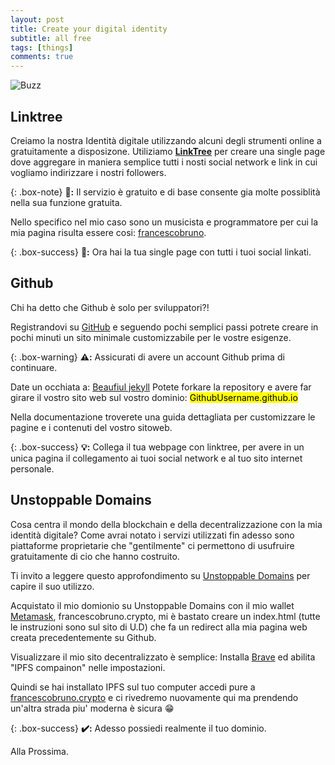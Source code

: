 ```yaml
---
layout: post
title: Create your digital identity
subtitle: all free
tags: [things]
comments: true
---
```


![Buzz](https://media.makeameme.org/created/codes-codes.jpg)

## Linktree

Creiamo la nostra Identità digitale utilizzando alcuni degli strumenti online a gratuitamente a disposizone.
Utiliziamo **[LinkTree](https://linktr.ee/)** per creare una single page dove aggregare in maniera semplice 
tutti i nosti social network e link in cui vogliamo indirizzare i nostri followers.

{: .box-note}
**👏:** Il servizio è gratuito e di base consente gia molte possiblità nella sua funzione gratuita.


Nello specifico nel mio caso sono un musicista e programmatore per cui la mia pagina risulta essere cosi:
[francescobruno](https://linktr.ee/francescobruno).

{: .box-success}
**🚀:** Ora hai la tua single page con tutti i tuoi social linkati.

## Github

Chi ha detto che Github è solo per sviluppatori?!

Registrandovi su [GitHub](https://www.github.com) e seguendo pochi semplici passi potrete creare in pochi minuti un sito minimale
customizzabile per le vostre esigenze.

{: .box-warning}
**⚠️:** Assicurati di avere un account Github prima di continuare.

Date un occhiata a: [Beaufiul jekyll](https://beautifuljekyll.com/)
Potete forkare la repository e avere far girare il vostro sito web sul vostro dominio: <mark>GithubUsername.github.io</mark>

Nella documentazione troverete una guida dettagliata per customizzare le pagine e i contenuti del vostro sitoweb.

{: .box-success}
**💡:** Collega il tua webpage con linktree, per avere in un unica pagina il collegamento ai tuoi social network e al tuo sito internet personale. 

## Unstoppable Domains

Cosa centra il mondo della blockchain e della decentralizzazione con la mia identità digitale?
Come avrai notato i servizi utilizzati fin adesso sono piattaforme proprietarie che "gentilmente" ci permettono di usufruire 
gratuitamente di cio che hanno costruito.

Ti invito a leggere questo approfondimento su [Unstoppable Domains](https://www.criptonauti.it/recensione-unstoppable-domains-come-funzionano-i-crypto-domini/#:~:text=Cos'%C3%A8%20Unstoppable%20Domains%3F,scambio%20di%20criptovalute%20tra%20utenti) per capire il suo utilizzo.

Acquistato il mio domionio su Unstoppable Domains con il mio wallet [Metamask](https://metamask.io), francescobruno.crypto, mi è bastato creare un index.html (tutte le instruzioni sono sul sito di U.D) che fa un redirect alla mia pagina web creata precedentemente su Github.

Visualizzare il mio sito decentralizzato è semplice:
Installa [Brave](https://brave.com/) ed abilita "IPFS compainon" nelle impostazioni.

Quindi se hai installato IPFS sul tuo computer accedi pure a [francescobruno.crypto](https://francescobruno.crypto) e ci rivedremo nuovamente qui ma prendendo un'altra strada piu' moderna è sicura 😁

{: .box-success}
**✔️:** Adesso possiedi realmente il tuo dominio. 


Alla Prossima.






